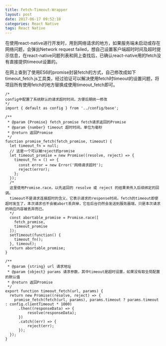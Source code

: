 ```yaml
---
title: Fetch-Timeout-Wrapper
layout: post
date: 2017-06-17 09:52:18
categories: React Native
tags: React Native
---
```


在使用react-native进行开发时，用到网络请求的地方，如果服务端未启动或存在网络问题，会弹出Network request failed，想自己设置客户端超时时间及超时提示信息，在react-native问题列表和网上查找后，已确认react-native用的fetch没有直接提供timeout设置的。

在网上查到了使用ES6的promise封装fetch的方式，自己修改成如下timeout_fetch.js工具类，经过验证可以解决使用fetch时timeout的设置问题，将项目所有使用fetch的地方替换成使用timeout_fetch即可。

```
/*
config中配置了系统默认的请求超时时间，方便后期统一修改
*/
import { default as config } from '../config/base';

/**
 * @param {Promise} fetch_promise fetch请求返回的Promise
 * @param {number} timeout 超时时间，单位为毫秒
 * @return 返回Promise
 */
function promise_fetch(fetch_promise, timeout) {
  let timeout_fn = null;
  // 这是一个可以被reject的promise
  let timeout_promise = new Promise((resolve, reject) => {
    timeout_fn = () => {
      const error = new Error('网络请求超时');
      reject(error);
    };
  });
  /*
  这里使用Promise.race，以先返回的 resolve 或 reject 的结果来传入后续绑定的回调。
  timeout不是请求连接超时的含义，它表示请求的response时间，fetch的timeout即使超时发生了，本次请求也不会被abort丢弃掉，它在后台仍然会发送到服务器端，只是本次请求的响应内容被丢弃而已。
  */
  const abortable_promise = Promise.race([
    fetch_promise,
    timeout_promise
  ]);
  setTimeout(function() {
    timeout_fn();
  }, timeout);
  return abortable_promise;
}

/**
 * @param {string} url 请求地址
 * @param {object} params 请求参数，其中timeout是超时设置，如果没有取全局配置的默认值
 * @return 返回Promise
 */
export function timeout_fetch(url, params) {
  return new Promise((resolve, reject) => {
    promise_fetch(fetch(url, params), params.timeout ? params.timeout : config.clientTimeout * 1000)
      .then((responseData) => {
          resolve(responseData);
      })
      .catch((err) => {
          reject(err);
      });
  });
}
```

